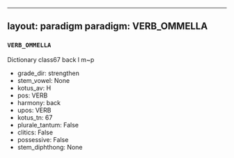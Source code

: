 
---
layout: paradigm
paradigm: VERB_OMMELLA
---
### ` VERB_OMMELLA `

Dictionary class67 back l m~p
* grade_dir: strengthen
* stem_vowel: None
* kotus_av: H
* pos: VERB
* harmony: back
* upos: VERB
* kotus_tn: 67
* plurale_tantum: False
* clitics: False
* possessive: False
* stem_diphthong: None
